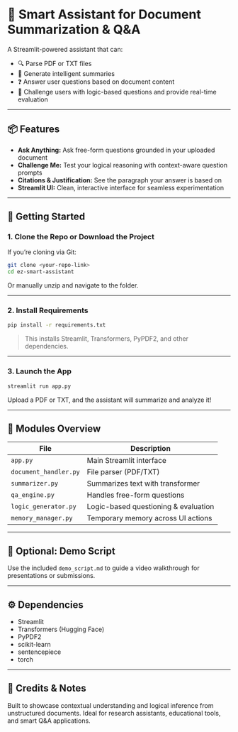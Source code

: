 # 🤖 Smart Assistant for Document Summarization & Q&A

A Streamlit-powered assistant that can:
- 🔍 Parse PDF or TXT files
- 📝 Generate intelligent summaries
- ❓ Answer user questions based on document content
- 🧠 Challenge users with logic-based questions and provide real-time evaluation

---

## 📦 Features
- **Ask Anything:** Ask free-form questions grounded in your uploaded document
- **Challenge Me:** Test your logical reasoning with context-aware question prompts
- **Citations & Justification:** See the paragraph your answer is based on
- **Streamlit UI:** Clean, interactive interface for seamless experimentation

---

## 🚀 Getting Started

### 1. Clone the Repo or Download the Project

If you’re cloning via Git:

```bash
git clone <your-repo-link>
cd ez-smart-assistant
```

Or manually unzip and navigate to the folder.

---

### 2. Install Requirements

```bash
pip install -r requirements.txt
```

> This installs Streamlit, Transformers, PyPDF2, and other dependencies.

---

### 3. Launch the App

```bash
streamlit run app.py
```

Upload a PDF or TXT, and the assistant will summarize and analyze it!

---

## 🧪 Modules Overview

| File                  | Description |
|-----------------------|-------------|
| `app.py`              | Main Streamlit interface |
| `document_handler.py` | File parser (PDF/TXT) |
| `summarizer.py`       | Summarizes text with transformer |
| `qa_engine.py`        | Handles free-form questions |
| `logic_generator.py`  | Logic-based questioning & evaluation |
| `memory_manager.py`   | Temporary memory across UI actions |

---

## 🔁 Optional: Demo Script

Use the included `demo_script.md` to guide a video walkthrough for presentations or submissions.

---

## ⚙️ Dependencies

- Streamlit
- Transformers (Hugging Face)
- PyPDF2
- scikit-learn
- sentencepiece
- torch

---

## 🧠 Credits & Notes

Built to showcase contextual understanding and logical inference from unstructured documents. Ideal for research assistants, educational tools, and smart Q&A applications.
